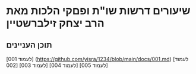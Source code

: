 # שיעורים דרשות שו"ת ופםקי הלכות מאת הרב יצחק זילברשטיין

## תוכן העניינים

[לעמוד 001] (https://github.com/yisra/1234/blob/main/docs/001.md) 
[לעמוד 002]
[לעמוד 003]
[לעמוד 004]
[לעמוד 005]

